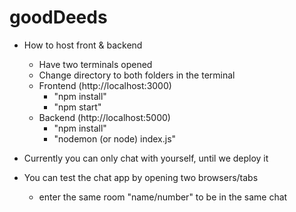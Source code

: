 # goodDeeds

- How to host front & backend
    - Have two terminals opened
    - Change directory to both folders in the terminal
    - Frontend (http://localhost:3000)
        - "npm install"
        - "npm start"
    - Backend (http://localhost:5000)
        - "npm install"
        - "nodemon (or node) index.js"

- Currently you can only chat with yourself, until we deploy it
- You can test the chat app by opening two browsers/tabs
    - enter the same room "name/number" to be in the same chat
